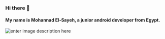 ### Hi there 👋
#### My name is Mohannad El-Sayeh, a junior android developer from Egypt.
![enter image description here](https://cdn1.iconfinder.com/data/icons/social-media-2285/512/Colored_Facebook3_svg-512.png)


<!--
**mohannadelsayeh/mohannadelsayeh** is a ✨ _special_ ✨ repository because its `README.md` (this file) appears on your GitHub profile.

Here are some ideas to get you started:

- 🔭 I’m currently working on ...
- 🌱 I’m currently learning ...
- 👯 I’m looking to collaborate on ...
- 🤔 I’m looking for help with ...
- 💬 Ask me about ...
- 📫 How to reach me: ...
- 😄 Pronouns: ...
- ⚡ Fun fact: ...
-->
